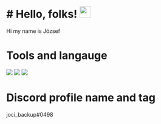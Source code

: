# # Hello, folks! <img src="https://raw.githubusercontent.com/MartinHeinz/MartinHeinz/master/wave.gif" width="30px">
Hi my name is József
# Tools and langauge
![](https://img.shields.io/badge/Code-Python-informational?style=flat&logo=Python&logoColor=white&color=2bbc8a)
![](https://img.shields.io/badge/Os-Linux-informational?style=flat&logo=Linux&logoColor=white&color=2bbc8a)
![](https://img.shields.io/badge/Tool-Mysql-informational?style=flat&logo=Mysql&logoColor=white&color=2bbc8a)
# Discord profile name and tag 
joci_backup#0498 
